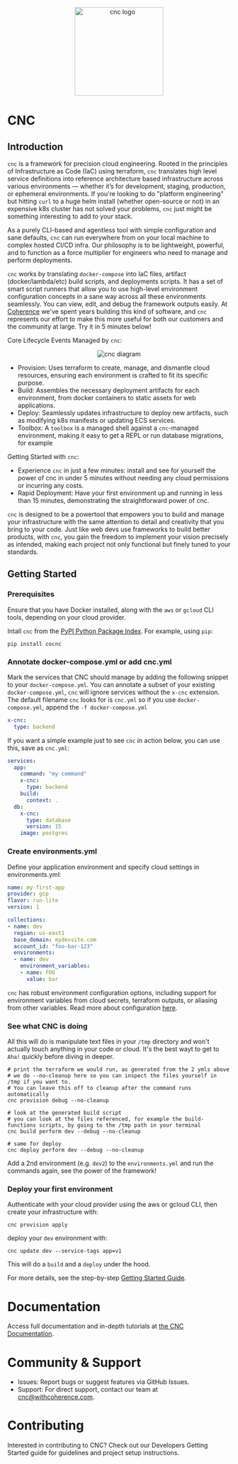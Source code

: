 <p align="center">
<picture>
  <source srcset="/images/cnc_logo_white.svg" media="(prefers-color-scheme: dark)">
  <source srcset="/images/cnc_logo_black.svg" media="(prefers-color-scheme: light)">
  <img src="/images/cnc_logo_black.svg" alt="cnc logo" width="200" height="auto">
</picture>
</p>

# CNC

## Introduction

`cnc` is a framework for precision cloud engineering. Rooted in the principles of Infrastructure as Code (IaC) using terraform, `cnc` translates high level service definitions into reference architecture based infrastructure across various environments — whether it’s for development, staging, production, or ephemeral environments. If you're looking to do "platform engineering" but hitting `curl` to a huge helm install (whether open-source or not) in an expensive k8s cluster has not solved your problems, `cnc` just might be something interesting to add to your stack. 

As a purely CLI-based and agentless tool with simple configuration and sane defaults, `cnc` can run everywhere from on your local machine to complex hosted CI/CD infra. Our philosophy is to be lightweight, powerful, and to function as a force multiplier for engineers who need to manage and perform deployments. 

`cnc` works by translating `docker-compose` into IaC files, artifact (docker/lambda/etc) build scripts, and deployments scripts. It has a set of smart script runners that allow you to use high-level environment configuration concepts in a sane way across all these environments seamlessly. You can view, edit, and debug the framework outputs easily. At [Coherence](withcoherence.com) we've spent years building this kind of software, and `cnc` represents our effort to make this more useful for both our customers and the community at large. Try it in 5 minutes below!

Core Lifecycle Events Managed by `cnc`:

<p align="center">
<picture>
  <source srcset="/images/cnc_diagram_light.png" media="(prefers-color-scheme: light)">
  <source srcset="/images/cnc_diagram_dark.png" media="(prefers-color-scheme: dark)">
  <img src="/images/cnc_diagram_light.png" alt="cnc diagram" width="auto" height="auto">
</picture>
</p>

- Provision: Uses terraform to create, manage, and dismantle cloud resources, ensuring each environment is crafted to fit its specific purpose.
- Build: Assembles the necessary deployment artifacts for each environment, from docker containers to static assets for web applications.
- Deploy: Seamlessly updates infrastructure to deploy new artifacts, such as modifying k8s manifests or updating ECS services.
- Toolbox: A `toolbox` is a managed shell against a `cnc`-managed environment, making it easy to get a REPL or run database migrations, for example

Getting Started with `cnc`:

- Experience `cnc` in just a few minutes: install and see for yourself the power of cnc in under 5 minutes without needing any cloud permissions or incurring any costs.
- Rapid Deployment: Have your first environment up and running in less than 15 minutes, demonstrating the straightforward power of cnc.

`cnc` is designed to be a powertool that empowers you to build and manage your infrastructure with the same attention to detail and creativity that you bring to your code. Just like web devs use frameworks to build better products, with `cnc`, you gain the freedom to implement your vision precisely as intended, making each project not only functional but finely tuned to your standards.

## Getting Started

### Prerequisites

Ensure that you have Docker installed, along with the `aws` or `gcloud` CLI tools, depending on your cloud provider.

Intall `cnc` from the [PyPI Python Package Index](https://pypi.org/project/cocnc/). For example, using `pip`:
```
pip install cocnc
```

### Annotate docker-compose.yml or add cnc.yml

Mark the services that CNC should manage by adding the following snippet to your `docker-compose.yml`. You can annotate a subset of your existing `docker-compose.yml`, `cnc` will ignore services without the `x-cnc` extension. The default filename `cnc` looks for is `cnc.yml` so if you use `docker-compose.yml`, append the `-f docker-compose.yml`

```yaml
x-cnc:
  type: backend
```

If you want a simple example just to see `cnc` in action below, you can use this, save as `cnc.yml`:

```yaml
services:
  app:
    command: "my command"
    x-cnc:
      type: backend
    build:
      context: .
  db:
    x-cnc:
      type: database
      version: 15
    image: postgres
```

### Create environments.yml

Define your application environment and specify cloud settings in environments.yml:

```yaml
name: my-first-app
provider: gcp
flavor: run-lite
version: 1

collections:
- name: dev
  region: us-east1
  base_domain: mydevsite.com
  account_id: "foo-bar-123"
  environments:
  - name: dev
    environment_variables:
    - name: FOO
      value: bar
```

`cnc` has robust environment configuration options, including support for environment variables from cloud secrets, terraform outputs, or aliasing from other variables. Read more about configuration [here](./docs/README.md).


### See what CNC is doing

All this will do is manipulate text files in your `/tmp` directory and won't actually touch anything in your code or cloud. It's the best wayt to get to `Aha!` quickly before diving in deeper.

```
# print the terraform we would run, as generated from the 2 ymls above
# we do --no-cleanup here so you can inspect the files yourself in /tmp if you want to.
# You can leave this off to cleanup after the command runs automatically
cnc provision debug --no-cleanup

# look at the generated build script
# you can look at the files referenced, for example the build-functions scripts, by going to the /tmp path in your terminal
cnc build perform dev --debug --no-cleanup

# same for deploy
cnc deploy perform dev --debug --no-cleanup
```

Add a 2nd environment (e.g. `dev2`) to the `environments.yml` and run the commands again, see the power of the framework!

### Deploy your first environment

Authenticate with your cloud provider using the aws or gcloud CLI, then create your infrastructure with:

```
cnc provision apply
```

deploy your `dev` environment with:
```
cnc update dev --service-tags app=v1
```

This will do a `build` and a `deploy` under the hood.

For more details, see the step-by-step [Getting Started Guide](./docs/README.md).


# Documentation

Access full documentation and in-depth tutorials at [the CNC Documentation](./docs/README.md).

# Community & Support

- Issues: Report bugs or suggest features via GitHub Issues.
- Support: For direct support, contact our team at cnc@withcoherence.com.

# Contributing

Interested in contributing to CNC? Check out our Developers Getting Started guide for guidelines and project setup instructions.
